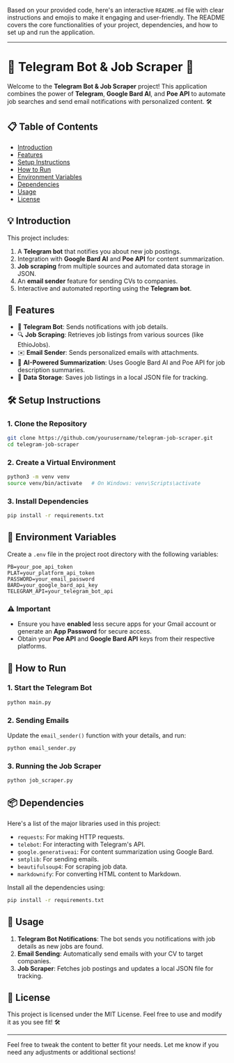 Based on your provided code, here's an interactive `README.md` file with clear instructions and emojis to make it engaging and user-friendly. The README covers the core functionalities of your project, dependencies, and how to set up and run the application.

---

# 📧 Telegram Bot & Job Scraper 🚀

Welcome to the **Telegram Bot & Job Scraper** project! This application combines the power of **Telegram**, **Google Bard AI**, and **Poe API** to automate job searches and send email notifications with personalized content. 🛠️

## 📋 Table of Contents
- [Introduction](#introduction)
- [Features](#features)
- [Setup Instructions](#setup-instructions)
- [How to Run](#how-to-run)
- [Environment Variables](#environment-variables)
- [Dependencies](#dependencies)
- [Usage](#usage)
- [License](#license)

## 💡 Introduction
This project includes:
1. A **Telegram bot** that notifies you about new job postings.
2. Integration with **Google Bard AI** and **Poe API** for content summarization.
3. **Job scraping** from multiple sources and automated data storage in JSON.
4. An **email sender** feature for sending CVs to companies.
5. Interactive and automated reporting using the **Telegram bot**.

## 🌟 Features
- 🤖 **Telegram Bot**: Sends notifications with job details.
- 🔍 **Job Scraping**: Retrieves job listings from various sources (like EthioJobs).
- ✉️ **Email Sender**: Sends personalized emails with attachments.
- 🧠 **AI-Powered Summarization**: Uses Google Bard AI and Poe API for job description summaries.
- 📂 **Data Storage**: Saves job listings in a local JSON file for tracking.

## 🛠️ Setup Instructions

### 1. Clone the Repository
```bash
git clone https://github.com/yourusername/telegram-job-scraper.git
cd telegram-job-scraper
```

### 2. Create a Virtual Environment
```bash
python3 -m venv venv
source venv/bin/activate   # On Windows: venv\Scripts\activate
```

### 3. Install Dependencies
```bash
pip install -r requirements.txt
```

## 🔧 Environment Variables

Create a `.env` file in the project root directory with the following variables:

```env
PB=your_poe_api_token
PLAT=your_platform_api_token
PASSWORD=your_email_password
BARD=your_google_bard_api_key
TELEGRAM_API=your_telegram_bot_api
```

### ⚠️ Important
- Ensure you have **enabled** less secure apps for your Gmail account or generate an **App Password** for secure access.
- Obtain your **Poe API** and **Google Bard API** keys from their respective platforms.

## 🚀 How to Run

### 1. Start the Telegram Bot
```bash
python main.py
```

### 2. Sending Emails
Update the `email_sender()` function with your details, and run:
```bash
python email_sender.py
```

### 3. Running the Job Scraper
```bash
python job_scraper.py
```

## 📦 Dependencies
Here's a list of the major libraries used in this project:

- `requests`: For making HTTP requests.
- `telebot`: For interacting with Telegram's API.
- `google.generativeai`: For content summarization using Google Bard.
- `smtplib`: For sending emails.
- `beautifulsoup4`: For scraping job data.
- `markdownify`: For converting HTML content to Markdown.

Install all the dependencies using:
```bash
pip install -r requirements.txt
```

## 🔄 Usage

1. **Telegram Bot Notifications**: The bot sends you notifications with job details as new jobs are found.
2. **Email Sending**: Automatically send emails with your CV to target companies.
3. **Job Scraper**: Fetches job postings and updates a local JSON file for tracking.

## 📃 License
This project is licensed under the MIT License. Feel free to use and modify it as you see fit! 🛠️

---

Feel free to tweak the content to better fit your needs. Let me know if you need any adjustments or additional sections!

